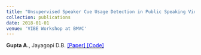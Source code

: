 ```yaml
---
title: "Unsupervised Speaker Cue Usage Detection in Public Speaking Videos"
collection: publications
date: 2018-01-01
venue: 'VIBE Workshop at BMVC'
---
```

__Gupta A.__, Jayagopi D.B. [<span style="color:blue"> [Paper] </span>](http://bmvc2018.org/contents/workshops/vibe2018/VIBE002.pdf) [<span style="color:blue"> [Code] </span>](https://github.com/Anshul-Gupta24/Unsupervised-Speaker-Cue-Usage)

